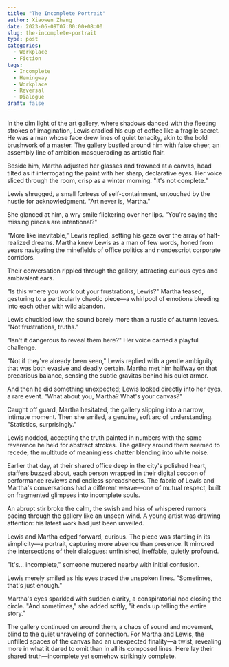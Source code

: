 ```yaml
---
title: "The Incomplete Portrait"
author: Xiaowen Zhang
date: 2023-06-09T07:00:00+08:00
slug: the-incomplete-portrait
type: post
categories:
  - Workplace
  - Fiction
tags:
  - Incomplete
  - Hemingway
  - Workplace
  - Reversal
  - Dialogue
draft: false
---
```


In the dim light of the art gallery, where shadows danced with the fleeting strokes of imagination, Lewis cradled his cup of coffee like a fragile secret. He was a man whose face drew lines of quiet tenacity, akin to the bold brushwork of a master. The gallery bustled around him with false cheer, an assembly line of ambition masquerading as artistic flair.

Beside him, Martha adjusted her glasses and frowned at a canvas, head tilted as if interrogating the paint with her sharp, declarative eyes. Her voice sliced through the room, crisp as a winter morning. "It's not complete."

Lewis shrugged, a small fortress of self-containment, untouched by the hustle for acknowledgment. "Art never is, Martha."

She glanced at him, a wry smile flickering over her lips. "You're saying the missing pieces are intentional?"

"More like inevitable," Lewis replied, setting his gaze over the array of half-realized dreams. Martha knew Lewis as a man of few words, honed from years navigating the minefields of office politics and nondescript corporate corridors.

Their conversation rippled through the gallery, attracting curious eyes and ambivalent ears. 

"Is this where you work out your frustrations, Lewis?" Martha teased, gesturing to a particularly chaotic piece—a whirlpool of emotions bleeding into each other with wild abandon.

Lewis chuckled low, the sound barely more than a rustle of autumn leaves. "Not frustrations, truths."

"Isn't it dangerous to reveal them here?" Her voice carried a playful challenge.

"Not if they've already been seen," Lewis replied with a gentle ambiguity that was both evasive and deadly certain. Martha met him halfway on that precarious balance, sensing the subtle gravitas behind his quiet armor.

And then he did something unexpected; Lewis looked directly into her eyes, a rare event. "What about you, Martha? What's your canvas?"

Caught off guard, Martha hesitated, the gallery slipping into a narrow, intimate moment. Then she smiled, a genuine, soft arc of understanding. "Statistics, surprisingly."

Lewis nodded, accepting the truth painted in numbers with the same reverence he held for abstract strokes. The gallery around them seemed to recede, the multitude of meaningless chatter blending into white noise.

Earlier that day, at their shared office deep in the city's polished heart, staffers buzzed about, each person wrapped in their digital cocoon of performance reviews and endless spreadsheets. The fabric of Lewis and Martha's conversations had a different weave—one of mutual respect, built on fragmented glimpses into incomplete souls.

An abrupt stir broke the calm, the swish and hiss of whispered rumors pacing through the gallery like an unseen wind. A young artist was drawing attention: his latest work had just been unveiled.

Lewis and Martha edged forward, curious. The piece was startling in its simplicity—a portrait, capturing more absence than presence. It mirrored the intersections of their dialogues: unfinished, ineffable, quietly profound.

"It's... incomplete," someone muttered nearby with initial confusion.

Lewis merely smiled as his eyes traced the unspoken lines. "Sometimes, that's just enough."

Martha's eyes sparkled with sudden clarity, a conspiratorial nod closing the circle. "And sometimes," she added softly, "it ends up telling the entire story."

The gallery continued on around them, a chaos of sound and movement, blind to the quiet unraveling of connection. For Martha and Lewis, the unfilled spaces of the canvas had an unexpected finality—a twist, revealing more in what it dared to omit than in all its composed lines. Here lay their shared truth—incomplete yet somehow strikingly complete. 